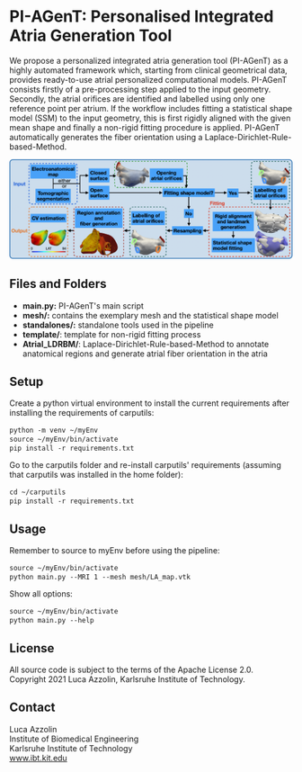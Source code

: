 # PI-AGenT: Personalised Integrated Atria Generation Tool

We propose a personalized integrated atria generation tool (PI-AGenT) as a highly automated framework which, starting from clinical geometrical data, provides ready-to-use atrial personalized computational models. 
PI-AGenT consists firstly of a pre-processing step applied to the input geometry. Secondly, the atrial orifices are identified and labelled using only one reference point per atrium. If the workflow includes fitting a statistical shape model (SSM) to the input geometry, this is first rigidly aligned with the given mean shape and finally a non-rigid fitting procedure is applied. PI-AGenT automatically generates the fiber orientation using a Laplace-Dirichlet-Rule-based-Method.

![Pipeline](/images/pipeline.png)

## Files and Folders

- **main.py:** PI-AGenT's main script
- **mesh/:** contains the exemplary mesh and the statistical shape model
- **standalones/:** standalone tools used in the pipeline
- **template/**: template for non-rigid fitting process
- **Atrial_LDRBM/**: Laplace-Dirichlet-Rule-based-Method to annotate anatomical regions and generate atrial fiber orientation in the atria

## Setup

Create a python virtual environment to install the current requirements after installing the requirements of carputils: 
```
python -m venv ~/myEnv
source ~/myEnv/bin/activate
pip install -r requirements.txt

```
Go to the carputils folder and re-install carputils' requirements (assuming that carputils was installed in the home folder):
```
cd ~/carputils
pip install -r requirements.txt
```
## Usage

Remember to source to myEnv before using the pipeline:
```
source ~/myEnv/bin/activate
python main.py --MRI 1 --mesh mesh/LA_map.vtk
```
Show all options:
```
source ~/myEnv/bin/activate
python main.py --help
```

## License

All source code is subject to the terms of the Apache License 2.0.  
Copyright 2021 Luca Azzolin, Karlsruhe Institute of Technology.

## Contact

Luca Azzolin  
Institute of Biomedical Engineering  
Karlsruhe Institute of Technology  
www.ibt.kit.edu
